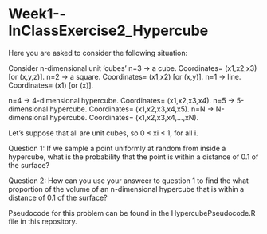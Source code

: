 # Week1--InClassExercise2_Hypercube

Here you are asked to consider the following situation:

Consider n-dimensional unit ‘cubes’
n=3 -> a cube. Coordinates= (x1,x2,x3) [or (x,y,z)].
n=2 -> a square. Coordinates= (x1,x2) [or (x,y)].
n=1 -> line. Coordinates= (x1) [or (x)].

n=4 -> 4-dimensional hypercube. Coordinates= (x1,x2,x3,x4).
n=5 -> 5-dimensional hypercube. Coordinates= (x1,x2,x3,x4,x5).
n=N -> N-dimensional hypercube. Coordinates= (x1,x2,x3,x4,…,xN).

Let’s suppose that all are unit cubes, so 0 ≤ xi ≤ 1,  for all i.

Question 1: If we sample a point uniformly at random from inside a hypercube, 
what is the probability that the point is within a distance of 0.1 of the surface?


Question 2: How can you use your answeer to question 1 to find the what proportion of 
the volume of an n-dimensional hypercube that is within a distance of 0.1 of the surface?

Pseudocode for this problem can be found in the HypercubePseudocode.R file in this repository.
